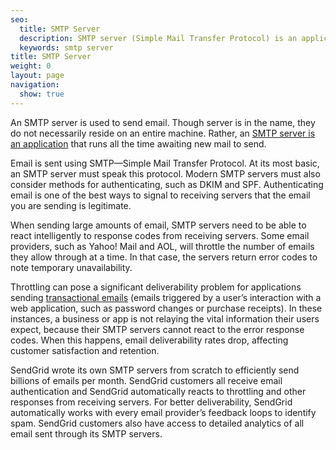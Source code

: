 ```yaml
---
seo:
  title: SMTP Server
  description: SMTP server (Simple Mail Transfer Protocol) is an applications used to send email and react to response codes from receiving servers.
  keywords: smtp server
title: SMTP Server
weight: 0
layout: page
navigation:
  show: true
---
```


An SMTP server is used to send email. Though server is in the name, they do not necessarily reside on an entire machine. Rather, an [SMTP server is an application]({{site.blog_url}}/what-is-an-smtp-server/) that runs all the time awaiting new mail to send.

Email is sent using SMTP—Simple Mail Transfer Protocol. At its most basic, an SMTP server must speak this protocol. Modern SMTP servers must also consider methods for authenticating, such as DKIM and SPF. Authenticating email is one of the best ways to signal to receiving servers that the email you are sending is legitimate.

When sending large amounts of email, SMTP servers need to be able to react intelligently to response codes from receiving servers. Some email providers, such as Yahoo! Mail and AOL, will throttle the number of emails they allow through at a time. In that case, the servers return error codes to note temporary unavailability.

Throttling can pose a significant deliverability problem for applications sending [transactional emails]({{site.site_url}}/transactional-email) (emails triggered by a user’s interaction with a web application, such as password changes or purchase receipts). In these instances, a business or app is not relaying the vital information their users expect, because their SMTP servers cannot react to the error response codes. When this happens, email deliverability rates drop, affecting customer satisfaction and retention.

SendGrid wrote its own SMTP servers from scratch to efficiently send billions of emails per month. SendGrid customers all receive email authentication and SendGrid automatically reacts to throttling and other responses from receiving servers. For better deliverability, SendGrid automatically works with every email provider’s feedback loops to identify spam. SendGrid customers also have access to detailed analytics of all email sent through its SMTP servers.
